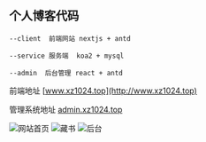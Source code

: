## 个人博客代码

```
--client  前端网站 nextjs + antd  

--service 服务端  koa2 + mysql

--admin  后台管理 react + antd
```
前端地址 [www.xz1024.top](http://www.xz1024.top)

管理系统地址 [admin.xz1024.top](http://admin.xz1024.top)


![网站首页](https://lianxiaozhuang.oss-cn-beijing.aliyuncs.com/xz1024/img/system/readme1.jpg)
![藏书](https://lianxiaozhuang.oss-cn-beijing.aliyuncs.com/xz1024/img/system/readme2.jpg)
![后台](https://lianxiaozhuang.oss-cn-beijing.aliyuncs.com/xz1024/img/system/readme3.jpg)


